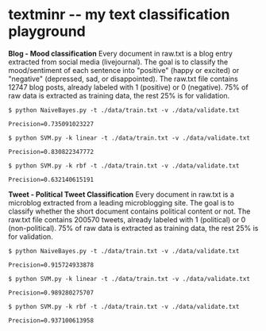textminr -- my text classification playground
=====================================

**Blog - Mood classification**
Every document in raw.txt is a blog entry extracted from social media (livejournal). The goal is to classify the mood/sentiment of each sentence into "positive" (happy or excited) or "negative" (depressed, sad, or disappointed). The raw.txt file contains 12747 blog posts, already labeled with 1 (positive) or 0 (negative). 75% of raw data is extracted as training data, the rest 25% is for validation.

	$ python NaiveBayes.py -t ./data/train.txt -v ./data/validate.txt

	Precision=0.735091023227

	$ python SVM.py -k linear -t ./data/train.txt -v ./data/validate.txt

	Precision=0.830822347772

	$ python SVM.py -k rbf -t ./data/train.txt -v ./data/validate.txt

	Precision=0.632140615191

**Tweet - Political Tweet Classification**
Every document in raw.txt is a microblog extracted from a leading microblogging site. The goal is to classify whether the short document contains political content or not. The raw.txt file contains 200570 tweets, already labeled with 1 (political) or 0 (non-political). 75% of raw data is extracted as training data, the rest 25% is for validation.

	$ python NaiveBayes.py -t ./data/train.txt -v ./data/validate.txt

	Precision=0.915724933878

	$ python SVM.py -k linear -t ./data/train.txt -v ./data/validate.txt

	Precision=0.989280275707

	$ python SVM.py -k rbf -t ./data/train.txt -v ./data/validate.txt

	Precision=0.937100613958

